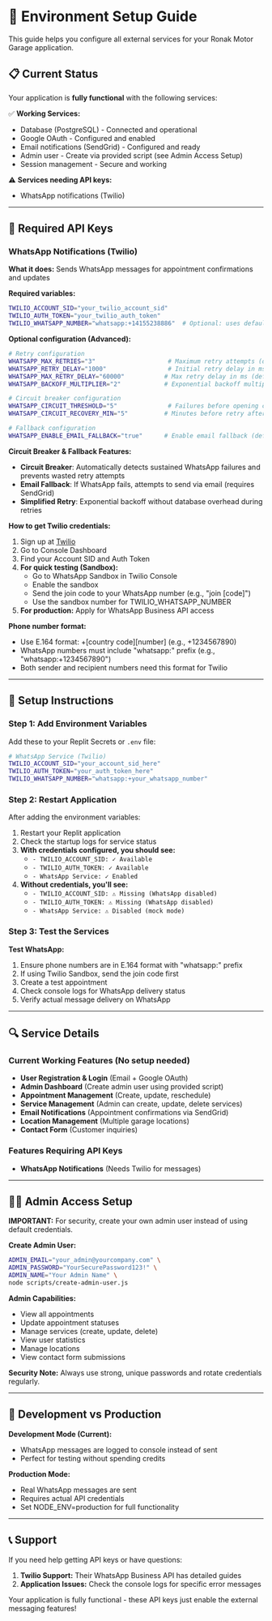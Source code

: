 # 🔧 Environment Setup Guide

This guide helps you configure all external services for your Ronak Motor Garage application.

## 📋 Current Status

Your application is **fully functional** with the following services:

✅ **Working Services:**
- Database (PostgreSQL) - Connected and operational
- Google OAuth - Configured and enabled
- Email notifications (SendGrid) - Configured and ready
- Admin user - Create via provided script (see Admin Access Setup)
- Session management - Secure and working

⚠️ **Services needing API keys:**
- WhatsApp notifications (Twilio)

---

## 🔑 Required API Keys

### WhatsApp Notifications (Twilio)

**What it does:** Sends WhatsApp messages for appointment confirmations and updates

**Required variables:**
```bash
TWILIO_ACCOUNT_SID="your_twilio_account_sid"
TWILIO_AUTH_TOKEN="your_twilio_auth_token"
TWILIO_WHATSAPP_NUMBER="whatsapp:+14155238886"  # Optional: uses default if not set
```

**Optional configuration (Advanced):**
```bash
# Retry configuration
WHATSAPP_MAX_RETRIES="3"                    # Maximum retry attempts (default: 3)
WHATSAPP_RETRY_DELAY="1000"                 # Initial retry delay in ms (default: 1000)
WHATSAPP_MAX_RETRY_DELAY="60000"           # Max retry delay in ms (default: 60000)
WHATSAPP_BACKOFF_MULTIPLIER="2"            # Exponential backoff multiplier (default: 2)

# Circuit breaker configuration
WHATSAPP_CIRCUIT_THRESHOLD="5"              # Failures before opening circuit (default: 5)
WHATSAPP_CIRCUIT_RECOVERY_MIN="5"          # Minutes before retry after circuit opens (default: 5)

# Fallback configuration
WHATSAPP_ENABLE_EMAIL_FALLBACK="true"      # Enable email fallback (default: true)
```

**Circuit Breaker & Fallback Features:**
- **Circuit Breaker**: Automatically detects sustained WhatsApp failures and prevents wasted retry attempts
- **Email Fallback**: If WhatsApp fails, attempts to send via email (requires SendGrid)
- **Simplified Retry**: Exponential backoff without database overhead during retries

**How to get Twilio credentials:**
1. Sign up at [Twilio](https://www.twilio.com/)
2. Go to Console Dashboard
3. Find your Account SID and Auth Token
4. **For quick testing (Sandbox):**
   - Go to WhatsApp Sandbox in Twilio Console
   - Enable the sandbox
   - Send the join code to your WhatsApp number (e.g., "join [code]")
   - Use the sandbox number for TWILIO_WHATSAPP_NUMBER
5. **For production:** Apply for WhatsApp Business API access

**Phone number format:** 
- Use E.164 format: +[country code][number] (e.g., +1234567890)
- WhatsApp numbers must include "whatsapp:" prefix (e.g., "whatsapp:+1234567890")
- Both sender and recipient numbers need this format for Twilio

---

## 🚀 Setup Instructions

### Step 1: Add Environment Variables

Add these to your Replit Secrets or `.env` file:

```bash
# WhatsApp Service (Twilio)
TWILIO_ACCOUNT_SID="your_account_sid_here"
TWILIO_AUTH_TOKEN="your_auth_token_here"
TWILIO_WHATSAPP_NUMBER="whatsapp:+your_whatsapp_number"
```

### Step 2: Restart Application

After adding the environment variables:
1. Restart your Replit application
2. Check the startup logs for service status
3. **With credentials configured, you should see:**
   - `- TWILIO_ACCOUNT_SID: ✓ Available`
   - `- TWILIO_AUTH_TOKEN: ✓ Available`
   - `- WhatsApp Service: ✓ Enabled`
4. **Without credentials, you'll see:**
   - `- TWILIO_ACCOUNT_SID: ⚠ Missing (WhatsApp disabled)`
   - `- TWILIO_AUTH_TOKEN: ⚠ Missing (WhatsApp disabled)`
   - `- WhatsApp Service: ⚠ Disabled (mock mode)`

### Step 3: Test the Services

**Test WhatsApp:**
1. Ensure phone numbers are in E.164 format with "whatsapp:" prefix
2. If using Twilio Sandbox, send the join code first
3. Create a test appointment
4. Check console logs for WhatsApp delivery status
5. Verify actual message delivery on WhatsApp

---

## 🔍 Service Details

### Current Working Features (No setup needed)

- **User Registration & Login** (Email + Google OAuth)
- **Admin Dashboard** (Create admin user using provided script)
- **Appointment Management** (Create, update, reschedule)
- **Service Management** (Admin can create, update, delete services)
- **Email Notifications** (Appointment confirmations via SendGrid)
- **Location Management** (Multiple garage locations)
- **Contact Form** (Customer inquiries)

### Features Requiring API Keys

- **WhatsApp Notifications** (Needs Twilio for messages)

---

## 🏃‍♂️ Admin Access Setup

**IMPORTANT:** For security, create your own admin user instead of using default credentials.

**Create Admin User:**
```bash
ADMIN_EMAIL="your_admin@yourcompany.com" \
ADMIN_PASSWORD="YourSecurePassword123!" \
ADMIN_NAME="Your Admin Name" \
node scripts/create-admin-user.js
```

**Admin Capabilities:**
- View all appointments
- Update appointment statuses  
- Manage services (create, update, delete)
- View user statistics
- Manage locations
- View contact form submissions

**Security Note:** Always use strong, unique passwords and rotate credentials regularly.

---

## 🔧 Development vs Production

**Development Mode (Current):**
- WhatsApp messages are logged to console instead of sent
- Perfect for testing without spending credits

**Production Mode:**
- Real WhatsApp messages are sent
- Requires actual API credentials
- Set NODE_ENV=production for full functionality

---

## 📞 Support

If you need help getting API keys or have questions:

1. **Twilio Support:** Their WhatsApp Business API has detailed guides
2. **Application Issues:** Check the console logs for specific error messages

Your application is fully functional - these API keys just enable the external messaging features!